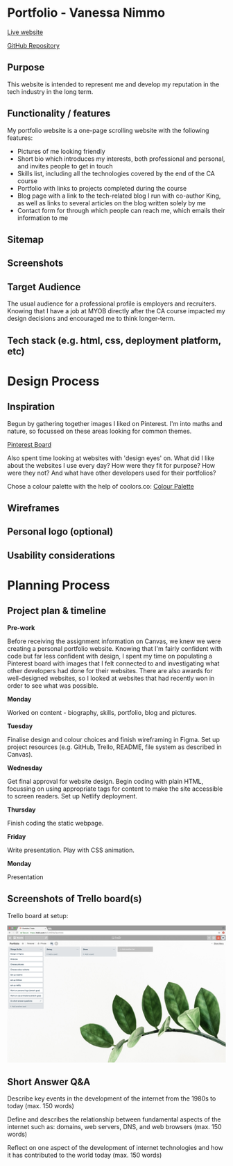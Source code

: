 # Portfolio - Vanessa Nimmo

[Live website]()

[GitHub Repository](https://github.com/VanessaNimmo/portfolio)

## Purpose

This website is intended to represent me and develop my reputation in the tech industry in the long term.

## Functionality / features

My portfolio website is a one-page scrolling website with the following features:

- Pictures of me looking friendly
- Short bio which introduces my interests, both professional and personal, and invites people to get in touch
- Skills list, including all the technologies covered by the end of the CA course
- Portfolio with links to projects completed during the course
- Blog page with a link to the tech-related blog I run with co-author King, as well as links to several articles on the blog written solely by me
- Contact form for through which people can reach me, which emails their information to me

## Sitemap
## Screenshots
## Target Audience

The usual audience for a professional profile is employers and recruiters. Knowing that I have a job at MYOB directly after the CA course impacted my design decisions and encouraged me to think longer-term. 

## Tech stack (e.g. html, css, deployment platform, etc)


# Design Process
## Inspiration

Begun by gathering together images I liked on Pinterest. I'm into maths and nature, so focussed on these areas looking for common themes.

[Pinterest Board](https://pin.it/o2zl7vze7ca2xa)

Also spent time looking at websites with 'design eyes' on. What did I like about the websites I use every day? How were they fit for purpose? How were they not? And what have other developers used for their portfolios?

Chose a colour palette with the help of coolors.co: [Colour Palette](https://coolors.co/55cea7-fffeff-fffdf7-0a2342-f0f7ee)

## Wireframes
## Personal logo (optional)
## Usability considerations

# Planning Process
## Project plan & timeline

**Pre-work**

Before receiving the assignment information on Canvas, we knew we were creating a personal portfolio website. Knowing that I'm fairly confident with code but far less confident with design, I spent my time on populating a Pinterest board with images that I felt connected to and investigating what other developers had done for their websites. There are also awards for well-designed websites, so I looked at websites that had recently won in order to see what was possible.

**Monday**

Worked on content - biography, skills, portfolio, blog and pictures.

**Tuesday**

Finalise design and colour choices and finish wireframing in Figma. Set up project resources (e.g. GitHub, Trello, README, file system as described in Canvas).

**Wednesday**

Get final approval for website design. Begin coding with plain HTML, focussing on using appropriate tags for content to make the site accessible to screen readers. Set up Netlify deployment.

**Thursday**

Finish coding the static webpage.

**Friday**

Write presentation. Play with CSS animation.

**Monday**

Presentation

## Screenshots of Trello board(s)

Trello board at setup:

![Starting Trello board](images/trello-board-start.png)

## Short Answer Q&A 

Describe key events in the development of the internet from the 1980s to today (max. 150 words)

Define and describes the relationship between fundamental aspects of the internet such as: domains, web servers, DNS, and web browsers (max. 150 words)

Reflect on one aspect of the development of internet technologies and how it has contributed to the world today (max. 150 words)